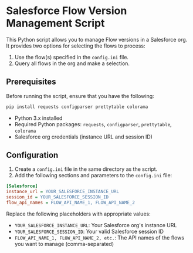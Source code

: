 # Salesforce Flow Version Management Script

This Python script allows you to manage Flow versions in a Salesforce org. It provides two options for selecting the flows to process:

1. Use the flow(s) specified in the `config.ini` file.
2. Query all flows in the org and make a selection.

## Prerequisites

Before running the script, ensure that you have the following:

```bash
pip install requests configparser prettytable colorama
```

- Python 3.x installed
- Required Python packages: `requests`, `configparser`, `prettytable`, `colorama`
- Salesforce org credentials (instance URL and session ID)

## Configuration

1. Create a `config.ini` file in the same directory as the script.
2. Add the following sections and parameters to the `config.ini` file:

```ini
[Salesforce]
instance_url = YOUR_SALESFORCE_INSTANCE_URL
session_id = YOUR_SALESFORCE_SESSION_ID
flow_api_names = FLOW_API_NAME_1, FLOW_API_NAME_2
```

Replace the following placeholders with appropriate values:

- `YOUR_SALESFORCE_INSTANCE_URL`: Your Salesforce org's instance URL
- `YOUR_SALESFORCE_SESSION_ID`: Your valid Salesforce session ID
- `FLOW_API_NAME_1, FLOW_API_NAME_2, etc.`: The API names of the flows you want to manage (comma-separated)
